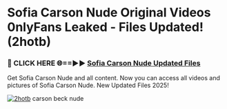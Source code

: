 # Sofia Carson Nude Original Videos 0nlyFans Leaked - Files Updated! (2hotb)

<h3>🔴 CLICK HERE 🌐==►► <a href="https://tinyurl.com/5h6xmrr3" rel="nofollow">Sofia Carson Nude Updated Files</a></h3>

Get Sofia Carson Nude and all content. Now you can access all videos and pictures of Sofia Carson Nude. New Updated Files 2025!

[![2hotb](https://i.imgur.com/KVD873Z.gif)](https://tinyurl.com/5h6xmrr3)
carson beck nude